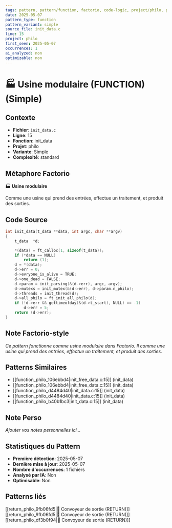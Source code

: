 ```yaml
---
tags: pattern, pattern/function, factorio, code-logic, project/philo, pattern/variant/simple
date: 2025-05-07
pattern_type: function
pattern_variant: simple
source_file: init_data.c
line: 15
project: philo
first_seen: 2025-05-07
occurrences: 1
ai_analyzed: non
optimizable: non
---
```


# 🏭 Usine modulaire (FUNCTION) (Simple)

## Contexte
- **Fichier**: `init_data.c`
- **Ligne**: 15
- **Fonction**: init_data
- **Projet**: philo
- **Variante**: Simple
- **Complexité**: standard

## Métaphore Factorio
🏭 **Usine modulaire**

Comme une usine qui prend des entrées, effectue un traitement, et produit des sorties.

## Code Source
```c
int	init_data(t_data **data, int argc, char **argv)
{
	t_data	*d;

	*(data) = ft_calloc(1, sizeof(t_data));
	if (*data == NULL)
		return (1);
	d = *(data);
	d->err = 0;
	d->evryone_is_alive = TRUE;
	d->one_dead = FALSE;
	d->param = init_parsing(&(d->err), argc, argv);
	d->mutexs = init_mutex(&(d->err), d->param.n_philo);
	d->threads = init_thread(d);
	d->all_philo = ft_init_all_philo(d);
	if (!d->err && gettimeofday(&(d->t_start), NULL) == -1)
		d->err = 5;
	return (d->err);
}
```

## Note Factorio-style
*Ce pattern fonctionne comme usine modulaire dans Factorio. Il comme une usine qui prend des entrées, effectue un traitement, et produit des sorties.*

## Patterns Similaires
- [[function_philo_106ebbd4|init_free_data.c:15]] (init_data)
- [[function_philo_106ebbd4|init_free_data.c:15]] (init_data)
- [[function_philo_d4484d40|init_data.c:15]] (init_data)
- [[function_philo_d4484d40|init_data.c:15]] (init_data)
- [[function_philo_b40b1bc3|init_data.c:15]] (init_data)

## Note Perso
*Ajouter vos notes personnelles ici...*

## Statistiques du Pattern
- **Première détection**: 2025-05-07
- **Dernière mise à jour**: 2025-05-07
- **Nombre d'occurrences**: 1 fichiers
- **Analysé par IA**: Non
- **Optimisable**: Non

## Patterns liés
[[return_philo_9fb06fd5|🚚 Convoyeur de sortie (RETURN)]]
[[return_philo_9fb06fd5|🚚 Convoyeur de sortie (RETURN)]]
[[return_philo_df3b0f94|🚚 Convoyeur de sortie (RETURN)]]
